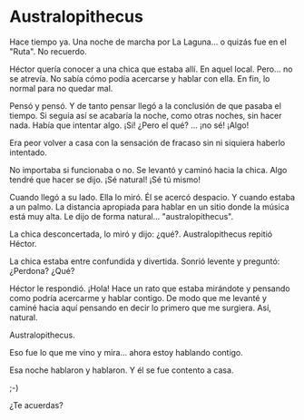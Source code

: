 
# Australopithecus


Hace tiempo ya. Una noche de marcha por La Laguna... o quizás fue en el "Ruta". No recuerdo.

Héctor quería conocer a una chica que estaba allí. En aquel local.
Pero... no se atrevía. No sabía cómo podía acercarse y hablar con ella.
En fin, lo normal para no quedar mal.

Pensó y pensó. Y de tanto pensar llegó a la conclusión de que pasaba el tiempo. Si seguía así se acabaría la noche, como otras noches, sin hacer nada.
Había que intentar algo. ¡Si! ¿Pero el qué? ... ¡no sé! ¡Algo!

Era peor volver a casa con la sensación de fracaso sin ni siquiera haberlo
intentado.

No importaba si funcionaba o no. Se levantó y caminó hacia la chica.
Algo tendré que hacer se dijo. ¡Sé natural! ¡Sé tú mismo!

Cuando llegó a su lado. Ella lo miró. Él se acercó despacio.
Y cuando estaba a un palmo. La distancia apropiada para hablar en un
sitio donde la música está muy alta. Le dijo de forma natural...
"australopithecus".

La chica desconcertada, lo miró y dijo: ¿qué?.
Australopithecus repitió Héctor.

La chica estaba entre confundida y divertida. Sonrió levente y preguntó: ¿Perdona? ¿Qué?

Héctor le respondió. ¡Hola! Hace un rato que estaba mirándote
y pensando como podría acercarme y hablar contigo. De modo que me
levanté y caminé hacia aquí pensando en decir lo primero que me surgiera. Así, natural.

Australopithecus.

Eso fue lo que me vino y mira... ahora estoy hablando contigo.

Esa noche hablaron y hablaron. Y él se fue contento a casa.

;-)

¿Te acuerdas?

